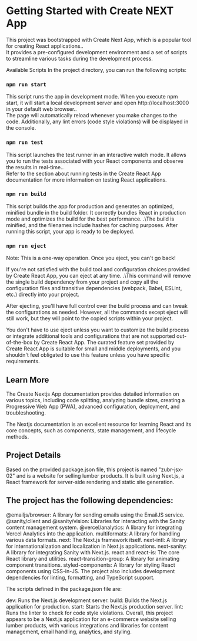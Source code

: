 # Getting Started with Create NEXT App
This project was bootstrapped with Create Next App, which is a popular tool for creating React applications..\
It provides a pre-configured development environment and a set of scripts to streamline various tasks during the development process.

Available Scripts
In the project directory, you can run the following scripts:

### `npm run start`
This script runs the app in development mode. When you execute npm start, it will start a local development server and open http://localhost:3000 in your default web browser..\
The page will automatically reload whenever you make changes to the code. Additionally, any lint errors (code style violations) will be displayed in the console.

### `npm run test`
This script launches the test runner in an interactive watch mode. It allows you to run the tests associated with your React components and observe the results in real-time..\
Refer to the section about running tests in the Create React App documentation for more information on testing React applications.

### `npm run build`
This script builds the app for production and generates an optimized, minified bundle in the build folder. It correctly bundles React in production mode and optimizes the build for the best performance.
.\The build is minified, and the filenames include hashes for caching purposes. After running this script, your app is ready to be deployed.

### `npm run eject`
Note: This is a one-way operation. Once you eject, you can't go back!

If you're not satisfied with the build tool and configuration choices provided by Create React App, you can eject at any time. 
.\This command will remove the single build dependency from your project and copy all the configuration files and transitive dependencies (webpack, Babel, ESLint, etc.) directly into your project.

After ejecting, you'll have full control over the build process and can tweak the configurations as needed. However, all the commands except eject will still work, but they will point to the copied scripts within your project.

You don't have to use eject unless you want to customize the build process or integrate additional tools and configurations that are not supported out-of-the-box by Create React App. The curated feature set provided by Create React App is suitable for small and middle deployments, and you shouldn't feel obligated to use this feature unless you have specific requirements.

## Learn More
The Create Nextjs App documentation provides detailed information on various topics, including code splitting, analyzing bundle sizes, creating a Progressive Web App (PWA), advanced configuration, deployment, and troubleshooting.

The Nextjs documentation is an excellent resource for learning React and its core concepts, such as components, state management, and lifecycle methods.

## Project Details
Based on the provided package.json file, this project is named "zubr-jsx-02" and is a website for selling lumber products. It is built using Next.js, a React framework for server-side rendering and static site generation.

## The project has the following dependencies:

@emailjs/browser: A library for sending emails using the EmailJS service.
@sanity/client and @sanity/vision: Libraries for interacting with the Sanity content management system.
@vercel/analytics: A library for integrating Vercel Analytics into the application.
multiformats: A library for handling various data formats.
next: The Next.js framework itself.
next-intl: A library for internationalization and localization in Next.js applications.
next-sanity: A library for integrating Sanity with Next.js.
react and react-is: The core React library and utilities.
react-transition-group: A library for animating component transitions.
styled-components: A library for styling React components using CSS-in-JS.
The project also includes development dependencies for linting, formatting, and TypeScript support.

The scripts defined in the package.json file are:

dev: Runs the Next.js development server.
build: Builds the Next.js application for production.
start: Starts the Next.js production server.
lint: Runs the linter to check for code style violations.
Overall, this project appears to be a Next.js application for an e-commerce website selling lumber products, with various integrations and libraries for content management, email handling, analytics, and styling.

